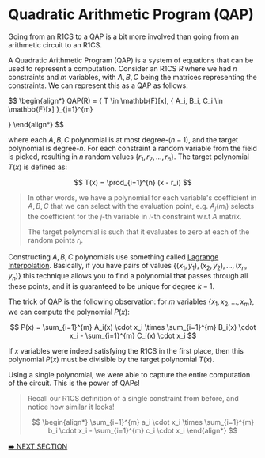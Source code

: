 # Quadratic Arithmetic Program (QAP)

Going from an R1CS to a QAP is a bit more involved than going from an arithmetic circuit to an R1CS.

A Quadratic Arithmetic Program (QAP) is a system of equations that can be used to represent a computation. Consider an R1CS $R$ where we had $n$ constraints and $m$ variables, with $A, B, C$ being the matrices representing the constraints. We can represent this as a QAP as follows:

$$
\begin{align*}
QAP(R) = \{
  T \in \mathbb{F}[x],
  \{
    A_i, B_i, C_i \in \mathbb{F}[x]
  \}_{j=1}^{m}

\}
\end{align*}
$$

where each $A, B, C$ polynomial is at most degree-$(n-1)$, and the target polynomial is degree-$n$. For each constraint a random variable from the field is picked, resulting in $n$ random values $\{r_1, r_2, \ldots, r_n\}$. The target polynomial $T(x)$ is defined as:

$$
T(x) = \prod_{i=1}^{n} (x - r_i)
$$

> In other words, we have a polynomial for each variable's coefficient in $A, B, C$ that we can select with the evaluation point, e.g. $A_j(m_i)$ selects the coefficient for the $j$-th variable in $i$-th constraint w.r.t $A$ matrix.
>
> The target polynomial is such that it evaluates to zero at each of the random points $r_i$.

Constructing $A, B, C$ polynomials use something called [Lagrange Interpolation](https://mathworld.wolfram.com/LagrangeInterpolatingPolynomial.html). Basically, if you have pairs of values $\{(x_1, y_1), (x_2, y_2), \ldots, (x_n, y_n)\}$ this technique allows you to find a polynomial that passes through all these points, and it is guaranteed to be unique for degree $k-1$.

The trick of QAP is the following observation: for $m$ variables $\{x_1, x_2, \ldots, x_m\}$, we can compute the polynomial $P(x)$:

$$
P(x) =
\sum_{i=1}^{m} A_i(x) \cdot x_i \times \sum_{i=1}^{m} B_i(x) \cdot x_i - \sum_{i=1}^{m} C_i(x) \cdot x_i
$$

If $x$ variables were indeed satisfying the R1CS in the first place, then this polynomial $P(x)$ must be divisible by the target polynomial $T(x)$.

Using a single polynomial, we were able to capture the entire computation of the circuit. This is the power of QAPs!

> Recall our R1CS definition of a single constraint from before, and notice how similar it looks!
>
> $$
> \begin{align*}
> \sum_{i=1}^{m} a_i \cdot x_i \times \sum_{i=1}^{m} b_i \cdot x_i - \sum_{i=1}^{m} c_i \cdot x_i
> \end{align*}
> $$

[➡️ NEXT SECTION](./6-circuits.md)
